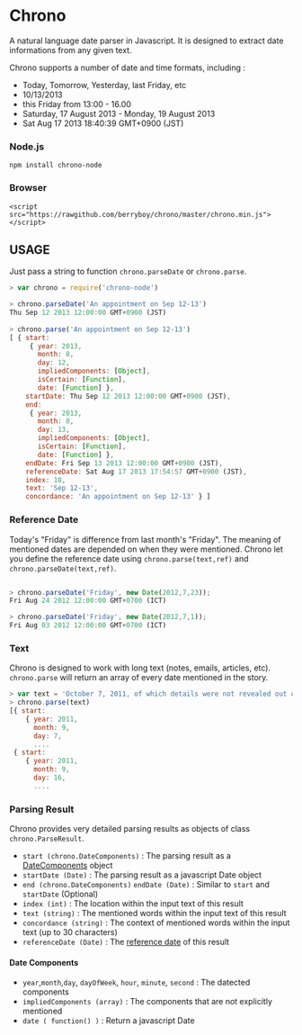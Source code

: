 Chrono
======

A natural language date parser in Javascript. It is designed to extract date informations from any given text. 

Chrono supports a number of date and time formats, including :

* Today, Tomorrow, Yesterday, last Friday, etc
* 10/13/2013
* this Friday from 13:00 - 16.00
* Saturday, 17 August 2013 - Monday, 19 August 2013
* Sat Aug 17 2013 18:40:39 GMT+0900 (JST)

### Node.js 

    npm install chrono-node

### Browser

    <script src="https://rawgithub.com/berryboy/chrono/master/chrono.min.js"></script>

## USAGE

Just pass a string to function `chrono.parseDate` or `chrono.parse`. 

```javascript
> var chrono = require('chrono-node')

> chrono.parseDate('An appointment on Sep 12-13') 
Thu Sep 12 2013 12:00:00 GMT+0900 (JST)
    
> chrono.parse('An appointment on Sep 12-13')    
[ { start: 
     { year: 2013,
       month: 8,
       day: 12,
       impliedComponents: [Object],
       isCertain: [Function],
       date: [Function] },
    startDate: Thu Sep 12 2013 12:00:00 GMT+0900 (JST),
    end: 
     { year: 2013,
       month: 8,
       day: 13,
       impliedComponents: [Object],
       isCertain: [Function],
       date: [Function] },
    endDate: Fri Sep 13 2013 12:00:00 GMT+0900 (JST),
    referenceDate: Sat Aug 17 2013 17:54:57 GMT+0900 (JST),
    index: 18,
    text: 'Sep 12-13',
    concordance: 'An appointment on Sep 12-13' } ]
```

### Reference Date

Today's "Friday" is difference from last month's "Friday". 
The meaning of mentioned dates are depended on when they were mentioned. 
Chrono let you define the reference date using `chrono.parse(text,ref)` and `chrono.parseDate(text,ref)`.    

```javascript

> chrono.parseDate('Friday', new Date(2012,7,23)); 
Fri Aug 24 2012 12:00:00 GMT+0700 (ICT)

> chrono.parseDate('Friday', new Date(2012,7,1)); 
Fri Aug 03 2012 12:00:00 GMT+0700 (ICT)
```

### Text 

Chrono is designed to work with long text (notes, emails, articles, etc). 
`chrono.parse` will return an array of every date mentioned in the story.

```javascript
> var text = 'October 7, 2011, of which details were not revealed out of respect to Jobs\'s family.[239] Apple announced on the same day that they had no plans for a public service, but were encouraging "well-wishers" to send their remembrance messages to an email address created to receive such messages.[240] Sunday, October 16, 2011'
> chrono.parse(text)
[{ start: 
    { year: 2011,
      month: 9,
      day: 7,
      ....
 { start: 
    { year: 2011,
      month: 9,
      day: 16,
      ....
```

### Parsing Result 

Chrono provides very detailed parsing results as objects of class `chrono.ParseResult`.

* `start (chrono.DateComponents)` : The parsing result as a [DateComponents](#date-components) object
* `startDate (Date)` : The parsing result as a javascript Date object
* `end (chrono.DateComponents)` `endDate (Date)` : Similar to `start` and `startDate` (Optional)
* `index (int)`   : The location within the input text of this result  
* `text (string)` : The mentioned words within the input text of this result 
* `concordance (string)` : The context of mentioned words within the input text (up to 30 characters)
* `referenceDate (Date)` : The [reference date](#reference-date) of this result

#### Date Components

* `year`,`month`,`day`, `dayOfWeek`, `hour`, `minute`, `second` : The datected components
* `impliedComponents (array)` : The components that are not explicitly mentioned 
* `date ( function() )` : Return a javascript Date







